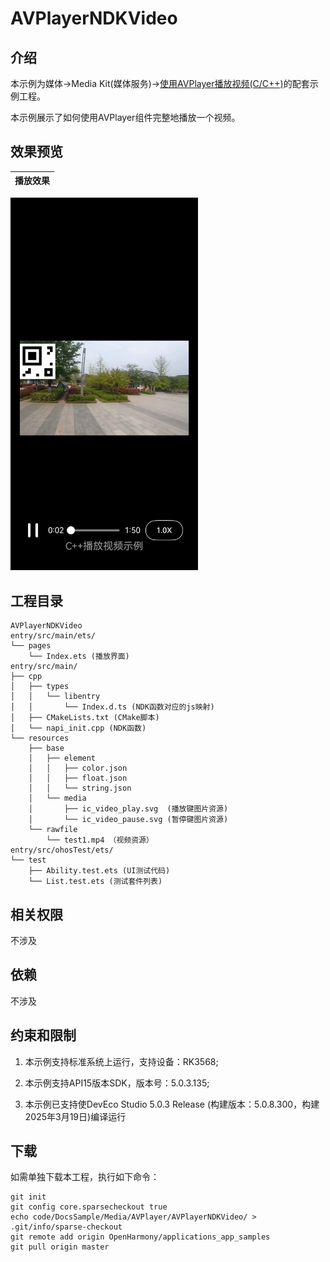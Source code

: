 # AVPlayerNDKVideo

## 介绍

本示例为媒体->Media Kit(媒体服务)->[使用AVPlayer播放视频(C/C++)](https://gitee.com/openharmony/docs/blob/master/zh-cn/application-dev/media/media/using-ndk-avplayer-for-video-playback.md)的配套示例工程。 

本示例展示了如何使用AVPlayer组件完整地播放一个视频。

## 效果预览

| 播放效果                                      | 
| -------------------------------------------- | 
<img src="./screenshots/AVPlayerNDKVideo.jpeg" width="300" />


## 工程目录

```
AVPlayerNDKVideo
entry/src/main/ets/
└── pages
    └── Index.ets (播放界面)
entry/src/main/
├── cpp
│   ├── types
│   │   └── libentry
│   │       └── Index.d.ts (NDK函数对应的js映射)
│   ├── CMakeLists.txt (CMake脚本)
│   └── napi_init.cpp (NDK函数)
└── resources
    ├── base
    │   ├── element
    │   │   ├── color.json
    │   │   ├── float.json
    │   │   └── string.json
    │   └── media
    │       ├── ic_video_play.svg  (播放键图片资源)
    │       └── ic_video_pause.svg (暂停键图片资源)
    └── rawfile
        └── test1.mp4 （视频资源）
entry/src/ohosTest/ets/
└── test
    ├── Ability.test.ets (UI测试代码)
    └── List.test.ets (测试套件列表)
```

## 相关权限

不涉及

## 依赖

不涉及

## 约束和限制

1. 本示例支持标准系统上运行，支持设备：RK3568;

2. 本示例支持API15版本SDK，版本号：5.0.3.135;
   
3. 本示例已支持使DevEco Studio 5.0.3 Release (构建版本：5.0.8.300，构建 2025年3月19日)编译运行

## 下载

如需单独下载本工程，执行如下命令：

```
git init
git config core.sparsecheckout true
echo code/DocsSample/Media/AVPlayer/AVPlayerNDKVideo/ > .git/info/sparse-checkout
git remote add origin OpenHarmony/applications_app_samples
git pull origin master
```